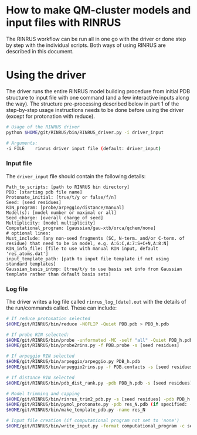 # How to make QM-cluster models and input files with RINRUS

The RINRUS workflow can be run all in one go with the driver or done step by step with the individual scripts. Both ways of using RINRUS are described in this document.

# Using the driver
The driver runs the entire RINRUS model building procedure from initial PDB structure to input file with one command (and a few interactive inputs along the way). The structure pre-processing described below in part 1 of the step-by-step usage instructions needs to be done before using the driver (except for protonation with reduce).

```bash
# Usage of the RINRUS driver
python $HOME/git/RINRUS/bin/RINRUS_driver.py -i driver_input

# Arguments:
-i FILE    rinrus driver input file (default: driver_input)
``` 

### Input file
The `driver_input` file should contain the following details:
```
Path_to_scripts: [path to RINRUS bin directory]
PDB: [starting pdb file name]
Protonate_initial: [true/t/y or false/f/n]
Seed: [seed residues]
RIN_program: [probe/arpeggio/distance/manual]
Model(s): [model number or maximal or all]
Seed_charge: [overall charge of seed]
Multiplicity: [model multiplicity]
Computational_program: [gaussian/gau-xtb/orca/qchem/none]
# optional lines:
Must_include: [any non-seed fragments (SC, N-term. and/or C-term. of residue) that need to be in model, e.g. A:6:C,A:7:S+C+N,A:8:N]
RIN_info_file: [file to use with manual RIN input, default 'res_atoms.dat']
input_template_path: [path to input file template if not using standard templates]
Gaussian_basis_intmp: [true/t/y to use basis set info from Gaussian template rather than default basis sets]
```

### Log file
The driver writes a log file called `rinrus_log_[date].out` with the details of the run/commands called. These can include:

```bash
# If reduce protonation selected
$HOME/git/RINRUS/bin/reduce -NOFLIP -Quiet PDB.pdb > PDB_h.pdb 

# If probe RIN selected:
$HOME/git/RINRUS/bin/probe -unformated -MC -self "all" -Quiet PDB_h.pdb > PDB.probe
$HOME/git/RINRUS/bin/probe2rins.py -f PDB.probe -s [seed residues]

# If arpeggio RIN selected
$HOME/git/RINRUS/bin/arpeggio/arpeggio.py PDB_h.pdb
$HOME/git/RINRUS/bin/arpeggio2rins.py -f PDB.contacts -s [seed residues]

# If distance RIN selected
$HOME/git/RINRUS/bin/pdb_dist_rank.py -pdb PDB_h.pdb -s [seed residues] -cut [cutoff] -type [avg/mass]

# Model trimming and capping
$HOME/git/RINRUS/bin/rinrus_trim2_pdb.py -s [seed residues] -pdb PDB_h.pdb -model N -c [res_atoms.dat/contact_counts.dat/res_atom-X.dat depending on RIN program] -mustadd [must_include fragments]
$HOME/git/RINRUS/bin/pymol_protonate.py -pdb res_N.pdb (if specified: -ignore_ids residues) (if specified: -ignore_atoms atoms) (if specified: -ignore_atnames atomtypes)
$HOME/git/RINRUS/bin/make_template_pdb.py -name res_N

# Input file creation (if computational program not set to 'none')
$HOME/git/RINRUS/bin/write_input.py -format computational_program -c seed_charge -type hopt -pdb model_N_template.pdb (if specified: -intmp input_template_path) (if specified: -basisinfo intmp)
```